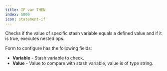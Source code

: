 ```yaml
---
title: IF var THEN
index: 5000
icon: statement-if
---
```


Checks if the value of specific stash variable equals a defined value and if it is true, executes nested ops.

Form to configure has the following fields:

- **Variable** - Stash variable to check.
- **Value** - Value to compare with stash variable, value is of type string.

